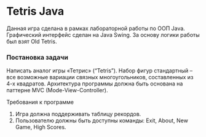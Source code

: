 # Tetris Java
Данная игра сделана в рамках лабораторной работы по ООП Java.
Графический интерфейс сделан на Java Swing. За основу логики работы был взят Old Tetris.

### Постановка задачи
Написать аналог игры «Тетрис» (“Tetris”). Набор фигур стандартный – все возможные
вариации связных многоугольников, составленных из 4-х квадратов. Архитектура
программы должна быть основана на паттерне MVC (Mode-View-Controller).

Требования к программе
1. Игра должна поддерживать таблицу рекордов.
2. Пользователю должны быть доступны команды: Exit, About, New Game, High Scores.

